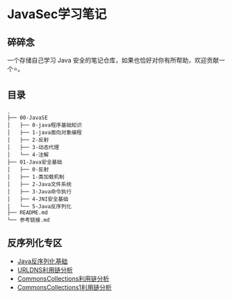 # JavaSec学习笔记

## 碎碎念

一个存储自己学习 Java 安全的笔记仓库，如果也恰好对你有所帮助，欢迎贡献一个⭐️。

## 目录

```
.
├── 00-JavaSE
│   ├── 0-java程序基础知识
│   ├── 1-java面向对象编程
│   ├── 2-反射
│   ├── 3-动态代理
│   └── 4-注解
├── 01-Java安全基础
│   ├── 0-反射
│   ├── 1-类加载机制
│   ├── 2-Java文件系统
│   ├── 3-Java命令执行
│   ├── 4-JNI安全基础
│   └── 5-Java反序列化
├── README.md
└── 参考链接.md
```

## 反序列化专区

- [Java反序列化基础](./01-Java安全基础/5-Java反序列化/0-Java反序列化.md)
- [URLDNS利用链分析](./01-Java安全基础/5-Java反序列化/1-URLDNS利用链.md)
- [CommonsCollections利用链分析](./01-Java安全基础/5-Java反序列化/2-CommonsCollections.md)
- [CommonsCollections1利用链分析](./01-Java安全基础/5-Java反序列化/3-CommonsCollections1.md)

